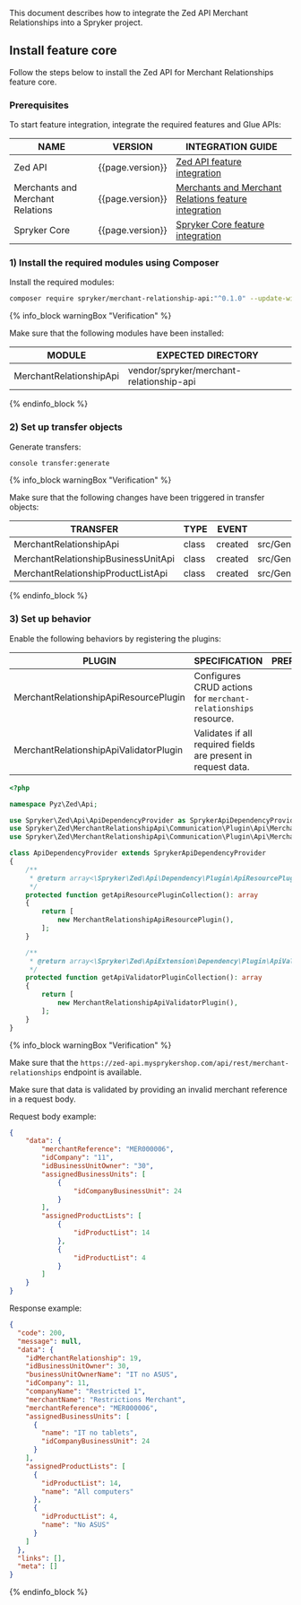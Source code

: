 

This document describes how to integrate the Zed API Merchant Relationships into a Spryker project.

## Install feature core

Follow the steps below to install the Zed API for Merchant Relationships feature core.

### Prerequisites

To start feature integration, integrate the required features and Glue APIs:

| NAME   | VERSION    | INTEGRATION GUIDE   |
|-------------------------|-------------------|---------------------------|
| Zed API                     | {{page.version}}  | [Zed API feature integration](/docs/scos/dev/feature-integration-guides/{{page.version}}/zed-api-feature-integration.html)                                          |
| Merchants and Merchant Relations | {{page.version}}  | [Merchants and Merchant Relations feature integration](/docs/scos/dev/feature-integration-guides/{{page.version}}/merchants-and-merchant-relations-feature-integration.html) |
| Spryker Core                    | {{page.version}}  | [Spryker Core feature integration](/docs/scos/dev/feature-integration-guides/{{page.version}}/spryker-core-feature-integration.html)                                        |

### 1) Install the required modules using Composer

Install the required modules:

```bash
composer require spryker/merchant-relationship-api:"^0.1.0" --update-with-dependencies
```

{% info_block warningBox "Verification" %}

Make sure that the following modules have been installed:

| MODULE                   | EXPECTED DIRECTORY                       |
|--------------------------|------------------------------------------|
| MerchantRelationshipApi  | vendor/spryker/merchant-relationship-api |

{% endinfo_block %}

### 2) Set up transfer objects

Generate transfers:

```bash
console transfer:generate
```

{% info_block warningBox "Verification" %}

Make sure that the following changes have been triggered in transfer objects:

| TRANSFER                            | TYPE  | EVENT   | PATH                                                                          |
|-------------------------------------|-------|---------|-------------------------------------------------------------------------------|
| MerchantRelationshipApi             | class | created | src/Generated/Shared/Transfer/MerchantRelationshipApiTransfer.php             |
| MerchantRelationshipBusinessUnitApi | class | created | src/Generated/Shared/Transfer/MerchantRelationshipBusinessUnitApiTransfer.php |
| MerchantRelationshipProductListApi  | class | created | src/Generated/Shared/Transfer/MerchantRelationshipProductListApiTransfer.php  |

{% endinfo_block %}

### 3) Set up behavior

Enable the following behaviors by registering the plugins:

| PLUGIN      | SPECIFICATION        | PREREQUISITES | NAMESPACE      |
|-----------------------|---------------------|---------------|--------------------|
| MerchantRelationshipApiResourcePlugin   | Configures CRUD actions for `merchant-relationships` resource. |               | Spryker\Zed\MerchantRelationshipApi\Communication\Plugin\Api  |
| MerchantRelationshipApiValidatorPlugin  | Validates if all required fields are present in request data.  |               | Spryker\Zed\MerchantRelationshipApi\Communication\Plugin\Api  |

```php
<?php

namespace Pyz\Zed\Api;

use Spryker\Zed\Api\ApiDependencyProvider as SprykerApiDependencyProvider;
use Spryker\Zed\MerchantRelationshipApi\Communication\Plugin\Api\MerchantRelationshipApiResourcePlugin;
use Spryker\Zed\MerchantRelationshipApi\Communication\Plugin\Api\MerchantRelationshipApiValidatorPlugin;

class ApiDependencyProvider extends SprykerApiDependencyProvider
{
    /**
     * @return array<\Spryker\Zed\Api\Dependency\Plugin\ApiResourcePluginInterface>
     */
    protected function getApiResourcePluginCollection(): array
    {
        return [
            new MerchantRelationshipApiResourcePlugin(),
        ];
    }

    /**
     * @return array<\Spryker\Zed\ApiExtension\Dependency\Plugin\ApiValidatorPluginInterface>
     */
    protected function getApiValidatorPluginCollection(): array
    {
        return [
            new MerchantRelationshipApiValidatorPlugin(),
        ];
    }
}

```

{% info_block warningBox "Verification" %}

Make sure that the `https://zed-api.mysprykershop.com/api/rest/merchant-relationships` endpoint is available.

Make sure that data is validated by providing an invalid merchant reference in a request body.

Request body example:

```json
{
    "data": {
        "merchantReference": "MER000006",
        "idCompany": "11",
        "idBusinessUnitOwner": "30",
        "assignedBusinessUnits": [
            {
                "idCompanyBusinessUnit": 24
            }
        ],
        "assignedProductLists": [
            {
                "idProductList": 14
            },
            {
                "idProductList": 4
            }
        ]
    }
}
```

Response example:

```json
{
  "code": 200,
  "message": null,
  "data": {
    "idMerchantRelationship": 19,
    "idBusinessUnitOwner": 30,
    "businessUnitOwnerName": "IT no ASUS",
    "idCompany": 11,
    "companyName": "Restricted 1",
    "merchantName": "Restrictions Merchant",
    "merchantReference": "MER000006",
    "assignedBusinessUnits": [
      {
        "name": "IT no tablets",
        "idCompanyBusinessUnit": 24
      }
    ],
    "assignedProductLists": [
      {
        "idProductList": 14,
        "name": "All computers"
      },
      {
        "idProductList": 4,
        "name": "No ASUS"
      }
    ]
  },
  "links": [],
  "meta": []
}
```

{% endinfo_block %}
